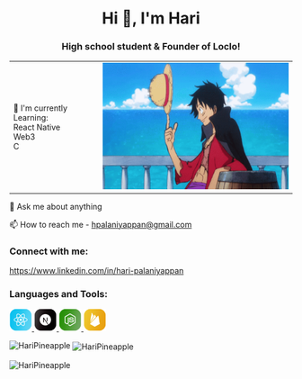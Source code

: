 <h1 align="center">Hi 👋, I'm Hari</h1>
<h3 align="center">High school student & Founder of Loclo!</h3>

<table>
  <tr>
    <td>
      🌱 I'm currently Learning:<br>
      React Native<br>
      Web3<br>
      C<br>
    </td>
    <td>
      <img src="https://github.com/HariPineapple/HariPineapple/blob/9d2f436fb50d512dbf0e1417fee3203fb0c6b563/luffy-spinning-straw-hat-7t9ab5hrcqtv0ffg.gif" width="400" height="225" alt="HariPineapple" />
    </td>
  </tr>
</table>

💬 Ask me about anything

📫 How to reach me - hpalaniyappan@gmail.com

<h3 align="left">Connect with me:</h3>
<a href="https://www.linkedin.com/in/hari-palaniyappan" align="left">
  https://www.linkedin.com/in/hari-palaniyappan
</a>

<h3 align="left">Languages and Tools:</h3>
<p align="left">
  <a href="https://reactjs.org/" target="_blank" rel="noreferrer">
    <img src="https://github.com/ElSierra/mystack-icon/blob/main/react.png?raw=true" alt="React" width="40" height="40"/>
  </a>
  <a href="https://nextjs.org/" target="_blank" rel="noreferrer">
    <img src='https://github.com/ElSierra/mystack-icon/blob/main/next.png?raw=true'  width="40" height="40"/>
  </a>
  <a href="https://nodejs.org/" target="_blank" rel="noreferrer">
    <img src="https://github.com/ElSierra/mystack-icon/blob/main/node.png?raw=true" alt="Node.js" width="40" height="40"/>
  </a>
  <a href="https://firebase.com/" target="_blank" rel="noreferrer">
    <img src="https://github.com/ElSierra/mystack-icon/blob/main/firebase.png?raw=true" alt="Firebase" width="40" height="40"/>
  </a>
</p>

<p><img align="left" src="https://github-readme-stats.vercel.app/api/top-langs?username=HariPineapple&show_icons=true&locale=en&layout=compact" alt="HariPineapple" /></p>
<p>&nbsp;<img align="center" src="https://github-readme-stats.vercel.app/api?username=HariPineapple&show_icons=true&locale=en" alt="HariPineapple" /></p>
<p><img align="center" src="https://github-readme-streak-stats.herokuapp.com/?user=HariPineapple&" alt="HariPineapple" /></p>
